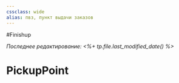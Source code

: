 ```yaml
---
cssclass: wide
alias: пвз, пункт выдачи заказов
---
```


#Finishup 

*Последнее редактирование: <%+ tp.file.last_modified_date() %>*

# PickupPoint